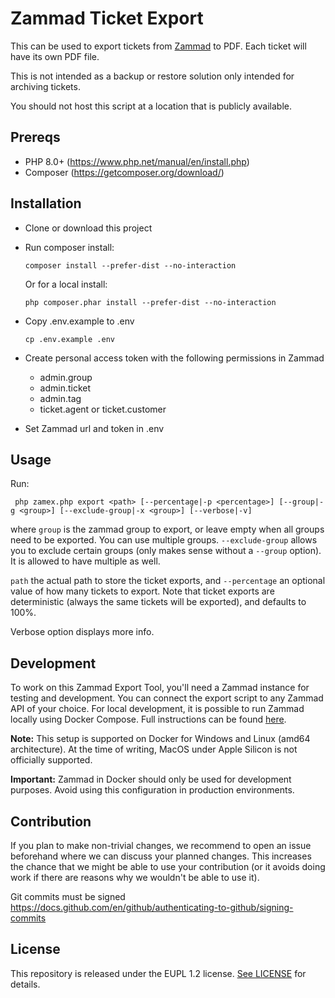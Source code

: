 # Zammad Ticket Export

This can be used to export tickets from [Zammad](https://zammad.org) to PDF.
Each ticket will have its own PDF file.

This is not intended as a backup or restore solution only intended for archiving tickets.

You should not host this script at a location that is publicly available.

## Prereqs

- PHP 8.0+ (https://www.php.net/manual/en/install.php)
- Composer (https://getcomposer.org/download/)

## Installation

- Clone or download this project
- Run composer install:
    ```
    composer install --prefer-dist --no-interaction
    ```
  Or for a local install:
    ```
    php composer.phar install --prefer-dist --no-interaction
    ```
- Copy .env.example to .env

    ```
    cp .env.example .env
    ```
- Create personal access token with the following permissions in Zammad
    - admin.group
    - admin.ticket
    - admin.tag
    - ticket.agent or ticket.customer
- Set Zammad url and token in .env

## Usage

Run:

     php zamex.php export <path> [--percentage|-p <percentage>] [--group|-g <group>] [--exclude-group|-x <group>] [--verbose|-v]

where `group` is the zammad group to export, or leave empty when all groups need to be exported.
You can use multiple groups. `--exclude-group` allows you to exclude certain groups (only makes sense
without a `--group` option). It is allowed to have multiple as well.

`path` the actual path to store the ticket exports, and `--percentage` an optional value of how
many tickets to export. Note that ticket exports are deterministic (always the same tickets will
be exported), and defaults to 100%.

Verbose option displays more info.

## Development

To work on this Zammad Export Tool, you'll need a Zammad instance for testing and development. You can connect the export script to any Zammad API of your choice. For local development, it is possible to run Zammad locally using Docker Compose. Full instructions can be found [here](https://docs.zammad.org/en/latest/install/docker-compose.html).

**Note:** This setup is supported on Docker for Windows and Linux (amd64 architecture). At the time of writing, MacOS under Apple Silicon is not officially supported.

**Important:** Zammad in Docker should only be used for development purposes. Avoid using this configuration in production environments.

## Contribution

If you plan to make non-trivial changes, we recommend to open an issue beforehand where we can discuss your planned changes. This increases the chance that we might be able to use your contribution (or it avoids doing work if there are reasons why we wouldn't be able to use it).

Git commits must be signed https://docs.github.com/en/github/authenticating-to-github/signing-commits

## License

This repository is released under the EUPL 1.2 license. [See LICENSE](LICENSE.TXT) for details.
